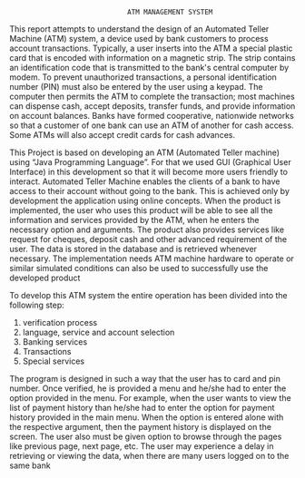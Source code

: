                                  ATM MANAGEMENT SYSTEM

This report attempts to understand the design of an Automated Teller Machine (ATM) system, a device used by bank customers to process account transactions. Typically, a user inserts into the ATM a special plastic card that is encoded with information on a magnetic strip. The strip contains an identification code that is transmitted to the bank's central computer by modem. To prevent unauthorized transactions, a personal identification number (PIN) must also be entered by the user using a keypad. The computer then permits the ATM to complete the transaction; most machines can dispense cash, accept deposits, transfer funds, and provide information on account balances. Banks have formed cooperative, nationwide networks so that a customer of one bank can use an ATM of another for cash access. Some ATMs will also accept credit cards for cash advances. 



This Project is based on developing an ATM (Automated Teller machine) using “Java Programming Language”. For that we used GUI (Graphical User Interface) in this development so that it will become more users friendly to interact. Automated Teller Machine enables the clients of a bank to have access to their account without going to the bank. This is achieved only by development the application using online concepts. When the product is implemented, the user who uses this product will be able to see all the information and services provided by the ATM, when he enters the necessary option and arguments. The product also provides services like request for cheques, deposit cash and other advanced requirement of the user. The data is stored in the database and is retrieved whenever necessary. The implementation needs ATM machine hardware to operate or similar simulated conditions can also be used to successfully use the developed product

To develop this ATM system the entire operation has been divided into the following step:
1. verification process
2. language, service and account selection
3. Banking services
4. Transactions
5. Special services


The program is designed in such a way that the user has to card and pin number. Once verified, he is provided a menu and he/she had to enter the option provided in the menu. For example, when the user wants to view the list of payment history than he/she had to enter the option for payment history provided in the main menu. When the option is entered alone with the respective argument, then the payment history is displayed on the screen.
The user also must be given option to browse through the pages like previous page, next page, etc. The user may experience a delay in retrieving or viewing the data, when there are many users logged on to the same bank

